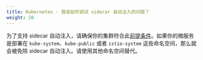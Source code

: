 ```yaml
---
title: Kubernetes - 我该如何调试 sidecar 自动注入的问题？
weight: 20
---
```


为了支持 sidecar 自动注入，请确保你的集群符合此[前提条件](/zh/docs/setup/additional-setup/sidecar-injection/#automatic-sidecar-injection)。如果你的微服务是部署在 `kube-system`、`kube-public` 或者 `istio-system` 这些命名空间，那么就会被免除 sidecar 自动注入。请使用其他命名空间替代。
